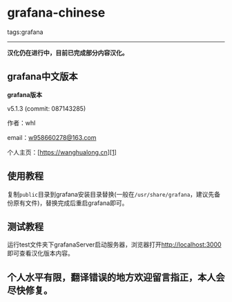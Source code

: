 # grafana-chinese

tags:grafana

---

**汉化仍在进行中，目前已完成部分内容汉化。**

## grafana中文版本

**grafana版本**

v5.1.3 (commit: 087143285)


作者：whl

email：w958660278@163.com

个人主页：[https://wanghualong.cn][1]

## 使用教程

复制`public`目录到grafana安装目录替换(一般在`/usr/share/grafana`，建议先备份原有文件)，替换完成后重启grafana即可。


## 测试教程

运行test文件夹下grafanaServer启动服务器，浏览器打开[http://localhost:3000][2]即可查看汉化版本内容。


## 个人水平有限，翻译错误的地方欢迎留言指正，本人会尽快修复。

  [1]: https://wanghualong.cn
  [2]: http://localhost:3000


